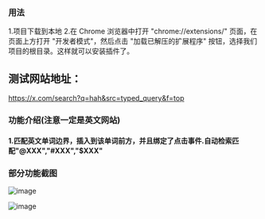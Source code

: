 ### 用法
1.项目下载到本地
2.在 Chrome 浏览器中打开 "chrome://extensions/" 页面，在页面上方打开 "开发者模式"，然后点击 "加载已解压的扩展程序" 按钮，选择我们项目的根目录。这样就可以安装插件了。
## 测试网站地址：
 https://x.com/search?q=hah&src=typed_query&f=top
### 功能介绍(注意一定是英文网站)
#### 1.匹配英文单词边界，插入到该单词前方，并且绑定了点击事件.自动检索匹配"@XXX","#XXX","$XXX"

### 部分功能截图
 ![image](https://github.com/user-attachments/assets/b6f8e14d-da8b-4ae8-959e-b318ab047eec)

![image](https://github.com/user-attachments/assets/65c90b86-80b5-4fdb-aafd-7274ec2794fc)


